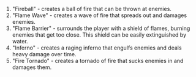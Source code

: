 1.  "Fireball" - creates a ball of fire that can be thrown at enemies.
2.  "Flame Wave" - creates a wave of fire that spreads out and damages enemies.
3.  "Flame Barrier" - surrounds the player with a shield of flames, burning enemies that get too close.  This shield can be easily extinguished by water.
4.  "Inferno" - creates a raging inferno that engulfs enemies and deals heavy damage over time.
5.  "Fire Tornado" - creates a tornado of fire that sucks enemies in and damages them.